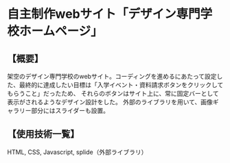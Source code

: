 # 自主制作webサイト「デザイン専門学校ホームページ」
## 【概要】
架空のデザイン専門学校のwebサイト。コーディングを進めるにあたって設定した、最終的に達成したい目標は「入学イベント・資料請求ボタンをクリックしてもらうこと」だったため、
それらのボタンはサイト上に、常に固定バーとして表示がされるようなデザイン設計をした。
外部のライブラリを用いて、画像ギャラリー部分にはスライダーも設置。

## 【使用技術一覧】
HTML, CSS, Javascript, splide（外部ライブラリ）
